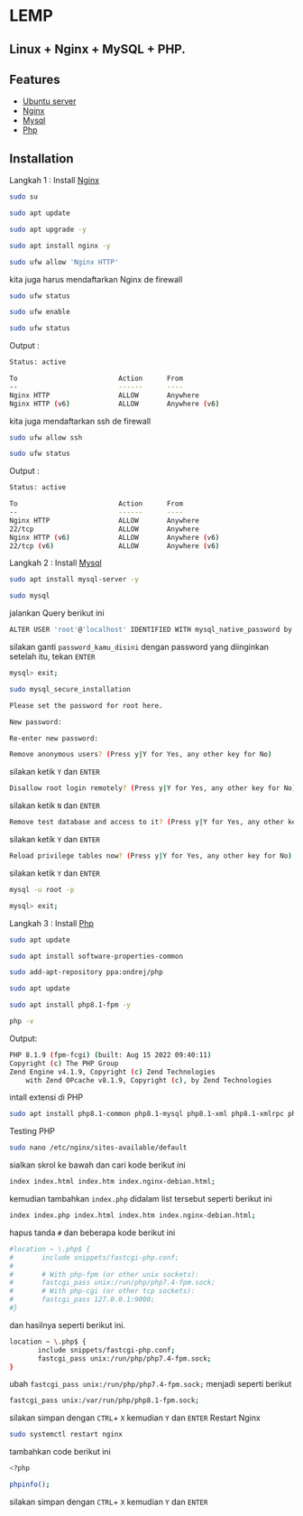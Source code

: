 # LEMP
## Linux + Nginx + MySQL + PHP.

## Features

- [Ubuntu server](https://ubuntu.com/download/server)
- [Nginx](https://www.nginx.com/)
- [Mysql](https://www.mysql.com/)
- [Php](https://www.php.net/)

## Installation

Langkah 1 : Install [Nginx](https://www.nginx.com/)

```sh
sudo su
```
```sh
sudo apt update
```
```sh
sudo apt upgrade -y
```
```sh
sudo apt install nginx -y
```
```sh
sudo ufw allow 'Nginx HTTP'
```
kita juga harus mendaftarkan Nginx de firewall
```sh
sudo ufw status
```
```sh
sudo ufw enable
```
```sh
sudo ufw status
```
Output :
```sh
Status: active

To                         Action      From
--                         ------      ----
Nginx HTTP                 ALLOW       Anywhere
Nginx HTTP (v6)            ALLOW       Anywhere (v6)
```
kita juga mendaftarkan ssh de firewall
```sh
sudo ufw allow ssh
```
```sh
sudo ufw status
```
Output :
```sh
Status: active

To                         Action      From
--                         ------      ----
Nginx HTTP                 ALLOW       Anywhere
22/tcp                     ALLOW       Anywhere
Nginx HTTP (v6)            ALLOW       Anywhere (v6)
22/tcp (v6)                ALLOW       Anywhere (v6)
```
Langkah 2 : Install [Mysql](https://www.mysql.com/)

```sh
sudo apt install mysql-server -y
```
```sh
sudo mysql
```
jalankan Query berikut ini
```sh
ALTER USER 'root'@'localhost' IDENTIFIED WITH mysql_native_password by 'password_kamu_disini';
```
silakan ganti `password_kamu_disini` dengan password yang diinginkan
setelah itu, tekan `ENTER`
```sh
mysql> exit;
```
```sh
sudo mysql_secure_installation
```
```sh
Please set the password for root here.

New password:

Re-enter new password:
```
```sh
Remove anonymous users? (Press y|Y for Yes, any other key for No)
```
silakan ketik `Y` dan `ENTER`
```sh
Disallow root login remotely? (Press y|Y for Yes, any other key for No)
```
silakan ketik `N` dan `ENTER`
```sh
Remove test database and access to it? (Press y|Y for Yes, any other key for No)
```
silakan ketik `Y` dan `ENTER`
```sh
Reload privilege tables now? (Press y|Y for Yes, any other key for No) :
```
silakan ketik `Y` dan `ENTER`
```sh
mysql -u root -p
```
```sh
mysql> exit;
```
Langkah 3 : Install [Php](https://www.php.net/)
```sh
sudo apt update
```
```sh
sudo apt install software-properties-common
```
```sh
sudo add-apt-repository ppa:ondrej/php
```
```sh
sudo apt update
```
```sh
sudo apt install php8.1-fpm -y
```
```sh
php -v
```
Output:
```sh
PHP 8.1.9 (fpm-fcgi) (built: Aug 15 2022 09:40:11)
Copyright (c) The PHP Group
Zend Engine v4.1.9, Copyright (c) Zend Technologies
    with Zend OPcache v8.1.9, Copyright (c), by Zend Technologies
```
intall extensi di PHP
```sh
sudo apt install php8.1-common php8.1-mysql php8.1-xml php8.1-xmlrpc php8.1-curl php8.1-gd php8.1-imagick php8.1-cli php8.1-dev php8.1-imap php8.1-mbstring php8.1-opcache php8.1-soap php8.1-zip php8.1-redis php8.1-intl -y
```
Testing PHP
```sh
sudo nano /etc/nginx/sites-available/default
```
sialkan skrol ke bawah dan cari kode berikut ini
```sh
index index.html index.htm index.nginx-debian.html;
```
kemudian tambahkan `index.php` didalam list tersebut seperti berikut ini
```sh
index index.php index.html index.htm index.nginx-debian.html;
```
hapus tanda `#` dan beberapa kode berikut ini
```sh
#location ~ \.php$ {
#       include snippets/fastcgi-php.conf;
#
#       # With php-fpm (or other unix sockets):
#       fastcgi_pass unix:/run/php/php7.4-fpm.sock;
#       # With php-cgi (or other tcp sockets):
#       fastcgi_pass 127.0.0.1:9000;
#}
```
dan hasilnya seperti berikut ini.
```sh
location ~ \.php$ {
       include snippets/fastcgi-php.conf;
       fastcgi_pass unix:/run/php/php7.4-fpm.sock;
}
```
ubah `fastcgi_pass unix:/run/php/php7.4-fpm.sock;` menjadi seperti berikut
```sh
fastcgi_pass unix:/var/run/php/php8.1-fpm.sock;
```
silakan simpan dengan `CTRL`+ `X` kemudian `Y` dan `ENTER`
Restart Nginx
```sh
sudo systemctl restart nginx
```
tambahkan code berikut ini
```sh
<?php

phpinfo();
```
silakan simpan dengan `CTRL`+ `X` kemudian `Y` dan `ENTER`
